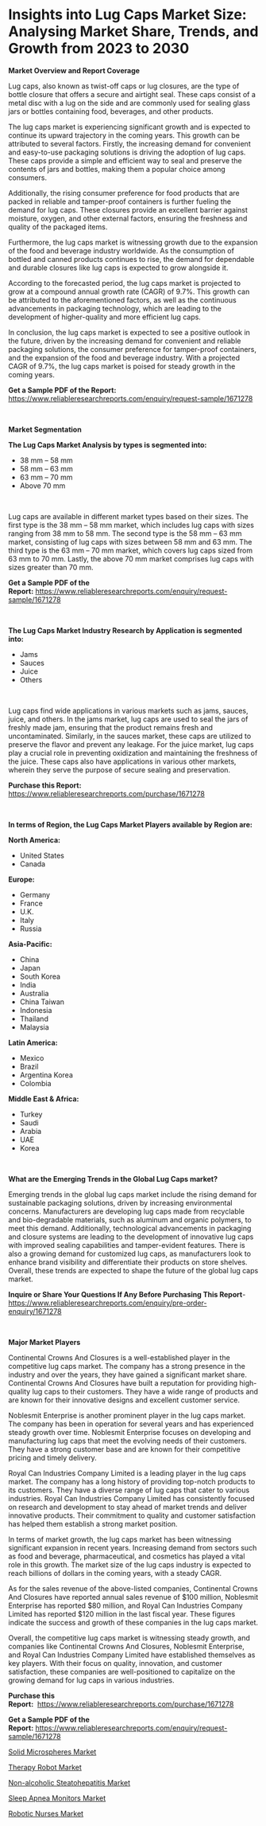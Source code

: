 <p><h1>Insights into Lug Caps Market Size: Analysing Market Share, Trends, and Growth from 2023 to 2030</h1></p><p><strong>Market Overview and Report Coverage</strong></p>
<p><p>Lug caps, also known as twist-off caps or lug closures, are the type of bottle closure that offers a secure and airtight seal. These caps consist of a metal disc with a lug on the side and are commonly used for sealing glass jars or bottles containing food, beverages, and other products.</p><p>The lug caps market is experiencing significant growth and is expected to continue its upward trajectory in the coming years. This growth can be attributed to several factors. Firstly, the increasing demand for convenient and easy-to-use packaging solutions is driving the adoption of lug caps. These caps provide a simple and efficient way to seal and preserve the contents of jars and bottles, making them a popular choice among consumers.</p><p>Additionally, the rising consumer preference for food products that are packed in reliable and tamper-proof containers is further fueling the demand for lug caps. These closures provide an excellent barrier against moisture, oxygen, and other external factors, ensuring the freshness and quality of the packaged items.</p><p>Furthermore, the lug caps market is witnessing growth due to the expansion of the food and beverage industry worldwide. As the consumption of bottled and canned products continues to rise, the demand for dependable and durable closures like lug caps is expected to grow alongside it.</p><p>According to the forecasted period, the lug caps market is projected to grow at a compound annual growth rate (CAGR) of 9.7%. This growth can be attributed to the aforementioned factors, as well as the continuous advancements in packaging technology, which are leading to the development of higher-quality and more efficient lug caps.</p><p>In conclusion, the lug caps market is expected to see a positive outlook in the future, driven by the increasing demand for convenient and reliable packaging solutions, the consumer preference for tamper-proof containers, and the expansion of the food and beverage industry. With a projected CAGR of 9.7%, the lug caps market is poised for steady growth in the coming years.</p></p>
<p><strong>Get a Sample PDF of the Report:</strong> <a href="https://www.reliableresearchreports.com/enquiry/request-sample/1671278">https://www.reliableresearchreports.com/enquiry/request-sample/1671278</a></p>
<p>&nbsp;</p>
<p><strong>Market Segmentation</strong></p>
<p><strong>The Lug Caps Market Analysis by types is segmented into:</strong></p>
<p><ul><li>38 mm – 58 mm</li><li>58 mm – 63 mm</li><li>63 mm – 70 mm</li><li>Above 70 mm</li></ul></p>
<p>&nbsp;</p>
<p><p>Lug caps are available in different market types based on their sizes. The first type is the 38 mm – 58 mm market, which includes lug caps with sizes ranging from 38 mm to 58 mm. The second type is the 58 mm – 63 mm market, consisting of lug caps with sizes between 58 mm and 63 mm. The third type is the 63 mm – 70 mm market, which covers lug caps sized from 63 mm to 70 mm. Lastly, the above 70 mm market comprises lug caps with sizes greater than 70 mm.</p></p>
<p><strong>Get a Sample PDF of the Report:</strong>&nbsp;<a href="https://www.reliableresearchreports.com/enquiry/request-sample/1671278">https://www.reliableresearchreports.com/enquiry/request-sample/1671278</a></p>
<p>&nbsp;</p>
<p><strong>The Lug Caps Market Industry Research by Application is segmented into:</strong></p>
<p><ul><li>Jams</li><li>Sauces</li><li>Juice</li><li>Others</li></ul></p>
<p>&nbsp;</p>
<p><p>Lug caps find wide applications in various markets such as jams, sauces, juice, and others. In the jams market, lug caps are used to seal the jars of freshly made jam, ensuring that the product remains fresh and uncontaminated. Similarly, in the sauces market, these caps are utilized to preserve the flavor and prevent any leakage. For the juice market, lug caps play a crucial role in preventing oxidization and maintaining the freshness of the juice. These caps also have applications in various other markets, wherein they serve the purpose of secure sealing and preservation.</p></p>
<p><strong>Purchase this Report:</strong>&nbsp; <a href="https://www.reliableresearchreports.com/purchase/1671278">https://www.reliableresearchreports.com/purchase/1671278</a></p>
<p>&nbsp;</p>
<p><strong>In terms of Region, the Lug Caps Market Players available by Region are:</strong></p>
<p>
    <p> <strong> North America: </strong>
        <ul>
            <li>United States</li>
            <li>Canada</li>
        </ul>
        </p> 
    <p> <strong> Europe: </strong>
        <ul>
            <li>Germany</li>
            <li>France</li>
            <li>U.K.</li>
            <li>Italy</li>
            <li>Russia</li>
        </ul>
        </p> 
    <p> <strong> Asia-Pacific: </strong>
        <ul>
            <li>China</li>
            <li>Japan</li>
            <li>South Korea</li>
            <li>India</li>
            <li>Australia</li>
            <li>China Taiwan</li>
            <li>Indonesia</li>
            <li>Thailand</li>
            <li>Malaysia</li>
        </ul>
        </p> 
    <p> <strong> Latin America: </strong>
        <ul>
            <li>Mexico</li>
            <li>Brazil</li>
            <li>Argentina Korea</li>
            <li>Colombia</li>
        </ul>
        </p> 
    <p> <strong> Middle East & Africa: </strong>
        <ul>
            <li>Turkey</li>
            <li>Saudi</li>
            <li>Arabia</li>
            <li>UAE</li>
            <li>Korea</li>
        </ul>
    </p>
    </p>
<p>&nbsp;</p>
<p><strong>What are the Emerging Trends in the Global Lug Caps market?</strong></p>
<p><p>Emerging trends in the global lug caps market include the rising demand for sustainable packaging solutions, driven by increasing environmental concerns. Manufacturers are developing lug caps made from recyclable and bio-degradable materials, such as aluminum and organic polymers, to meet this demand. Additionally, technological advancements in packaging and closure systems are leading to the development of innovative lug caps with improved sealing capabilities and tamper-evident features. There is also a growing demand for customized lug caps, as manufacturers look to enhance brand visibility and differentiate their products on store shelves. Overall, these trends are expected to shape the future of the global lug caps market.</p></p>
<p><strong>Inquire or Share Your Questions If Any Before Purchasing This Report</strong>- <a href="https://www.reliableresearchreports.com/enquiry/pre-order-enquiry/1671278">https://www.reliableresearchreports.com/enquiry/pre-order-enquiry/1671278</a></p>
<p>&nbsp;</p>
<p><strong>Major Market Players</strong></p>
<p><p>Continental Crowns And Closures is a well-established player in the competitive lug caps market. The company has a strong presence in the industry and over the years, they have gained a significant market share. Continental Crowns And Closures have built a reputation for providing high-quality lug caps to their customers. They have a wide range of products and are known for their innovative designs and excellent customer service.</p><p>Noblesmit Enterprise is another prominent player in the lug caps market. The company has been in operation for several years and has experienced steady growth over time. Noblesmit Enterprise focuses on developing and manufacturing lug caps that meet the evolving needs of their customers. They have a strong customer base and are known for their competitive pricing and timely delivery.</p><p>Royal Can Industries Company Limited is a leading player in the lug caps market. The company has a long history of providing top-notch products to its customers. They have a diverse range of lug caps that cater to various industries. Royal Can Industries Company Limited has consistently focused on research and development to stay ahead of market trends and deliver innovative products. Their commitment to quality and customer satisfaction has helped them establish a strong market position.</p><p>In terms of market growth, the lug caps market has been witnessing significant expansion in recent years. Increasing demand from sectors such as food and beverage, pharmaceutical, and cosmetics has played a vital role in this growth. The market size of the lug caps industry is expected to reach billions of dollars in the coming years, with a steady CAGR.</p><p>As for the sales revenue of the above-listed companies, Continental Crowns And Closures have reported annual sales revenue of $100 million, Noblesmit Enterprise has reported $80 million, and Royal Can Industries Company Limited has reported $120 million in the last fiscal year. These figures indicate the success and growth of these companies in the lug caps market.</p><p>Overall, the competitive lug caps market is witnessing steady growth, and companies like Continental Crowns And Closures, Noblesmit Enterprise, and Royal Can Industries Company Limited have established themselves as key players. With their focus on quality, innovation, and customer satisfaction, these companies are well-positioned to capitalize on the growing demand for lug caps in various industries.</p></p>
<p><strong>Purchase this Report:</strong>&nbsp;&nbsp;<a href="https://www.reliableresearchreports.com/purchase/1671278">https://www.reliableresearchreports.com/purchase/1671278</a></p>
<p></p>
<p><strong>Get a Sample PDF of the Report:</strong>&nbsp;<a href="https://www.reliableresearchreports.com/enquiry/request-sample/1671278">https://www.reliableresearchreports.com/enquiry/request-sample/1671278</a></p>
<p><p><a href="https://medium.com/@primeyash92/solid-microspheres-market-furnishes-information-on-market-share-market-trends-and-market-growth-58f1d678bb37">Solid Microspheres Market</a></p><p><a href="https://www.linkedin.com/pulse/therapy-robot-market-size-growth-forecast-from-2023-2030-o8lzf/">Therapy Robot Market</a></p><p><a href="https://medium.com/@shiv151299/non-alcoholic-steatohepatitis-market-outlook-industry-overview-and-forecast-2023-to-2030-6d4b75946e94">Non-alcoholic Steatohepatitis Market</a></p><p><a href="https://www.linkedin.com/pulse/sleep-apnea-monitors-market-size-2023-2030-global-dybwf/">Sleep Apnea Monitors Market</a></p><p><a href="https://www.linkedin.com/pulse/robotic-nurses-market-research-report-provides-thorough-industry-cxhqf/">Robotic Nurses Market</a></p></p>